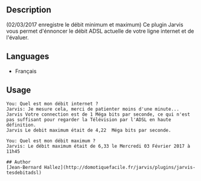 <!---
IMPORTANT
=========
This README.md is displayed in the WebStore as well as within Jarvis app
Please do not change the structure of this file
Fill-in Description, Usage & Author sections
Make sure to rename the [en] folder into the language code your plugin is written in (ex: fr, es, de, it...)
For multi-language plugin:
- clone the language directory and translate commands/functions.sh
- optionally write the Description / Usage sections in several languages
-->
## Description
(02/03/2017 enregistre le débit minimum et maximum)
Ce plugin Jarvis vous permet d'énnoncer le débit ADSL actuelle de votre ligne internet et de l'évaluer.

## Languages

* Français


## Usage

```
You: Quel est mon débit internet ?
Jarvis: Je mesure cela, merci de patienter moins d'une minute...
Jarvis Votre connection est de 1 Méga bits par seconde, ce qui n'est pas suffisant pour regarder la Télévision par l'ADSL en haute définition.
Jarvis Le debit maximum était de 4,22  Méga bits par seconde.

You: Quel est mon débit maximum ?
Jarvis: Le débit maximum était de 6,33 le Mercredi 03 Février 2017 à 11h45

## Author
[Jean-Bernard Hallez](http://domotiquefacile.fr/jarvis/plugins/jarvis-tesdebitadsl)

